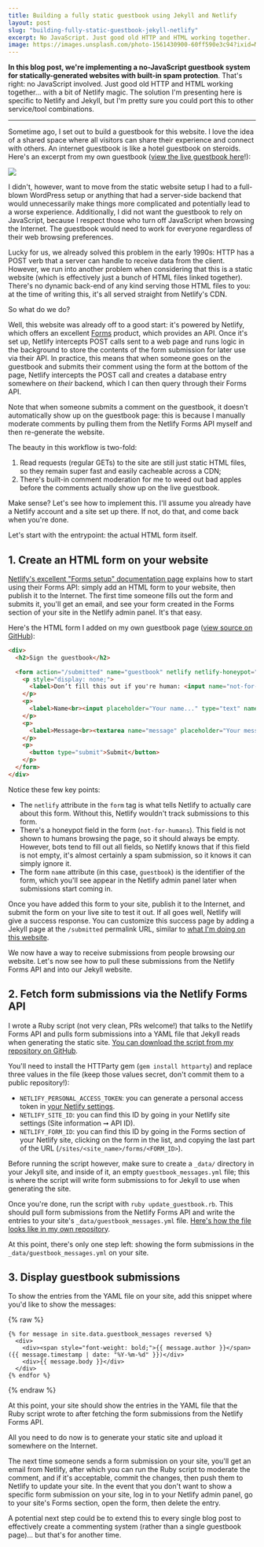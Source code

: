```yaml
---
title: Building a fully static guestbook using Jekyll and Netlify
layout: post
slug: "building-fully-static-guestbook-jekyll-netlify"
excerpt: No JavaScript. Just good old HTTP and HTML working together.
image: https://images.unsplash.com/photo-1561430900-60ff590e3c94?ixid=MnwxMjA3fDB8MHxwaG90by1wYWdlfHx8fGVufDB8fHx8&ixlib=rb-1.2.1&auto=format&fit=crop&w=1353&q=80
---
```


**In this blog post, we're implementing a no-JavaScript guestbook system for statically-generated websites with built-in spam protection**. That's right: no JavaScript involved. Just good old HTTP and HTML working together... with a bit of Netlify magic. The solution I'm presenting here is specific to Netlify and Jekyll, but I'm pretty sure you could port this to other service/tool combinations.

---

Sometime ago, I set out to build a guestbook for this website. I love the idea of a shared space where all visitors can share their experience and connect with others. An internet guestbook is like a hotel guestbook on steroids. Here's an excerpt from my own guestbook (<a href="https://maximevaillancourt.com/guestbook" class="internal-link">view the live guestbook here</a>!):

![](/assets/guestbook.png)

I didn't, however, want to move from the static website setup I had to a full-blown WordPress setup or anything that had a server-side backend that would unnecessarily make things more complicated and potentially lead to a worse experience. Additionally, I did not want the guestbook to rely on JavaScript, because I respect those who turn off JavaScript when browsing the Internet. The guestbook would need to work for everyone regardless of their web browsing preferences.

Lucky for us, we already solved this problem in the early 1990s: HTTP has a POST verb that a server can handle to receive data from the client. However, we run into another problem when considering that this is a static website (which is effectively just a bunch of HTML files linked together). There's no dynamic back-end of any kind serving those HTML files to you: at the time of writing this, it's all served straight from Netlify's CDN.

So what do we do?

Well, this website was already off to a good start: it's powered by Netlify, which offers an excellent [Forms](https://www.netlify.com/products/forms/) product, which provides an API. Once it's set up, Netlify intercepts POST calls sent to a web page and runs logic in the background to store the contents of the form submission for later use via their API. In practice, this means that when someone goes on the guestbook and submits their comment using the form at the bottom of the page, Netlify intercepts the POST call and creates a database entry somewhere on _their_ backend, which I can then query through their Forms API.

Note that when someone submits a comment on the guestbook, it doesn't automatically show up on the guestbook page: this is because I manually moderate comments by pulling them from the Netlify Forms API myself and then re-generate the website.

The beauty in this workflow is two-fold:

1. Read requests (regular GETs) to the site are still just static HTML files, so they remain super fast and easily cacheable across a CDN;
2. There's built-in comment moderation for me to weed out bad apples before the comments actually show up on the live guestbook.

Make sense? Let's see how to implement this. I'll assume you already have a Netlify account and a site set up there. If not, do that, and come back when you're done.

Let's start with the entrypoint: the actual HTML form itself.

## 1. Create an HTML form on your website

[Netlify's excellent "Forms setup" documentation page](https://docs.netlify.com/forms/setup/) explains how to start using their Forms API: simply add an HTML form to your website, then publish it to the Internet. The first time someone fills out the form and submits it, you'll get an email, and see your form created in the Forms section of your site in the Netlify admin panel. It's that easy.

Here's the HTML form I added on my own guestbook page ([view source on GitHub](https://raw.githubusercontent.com/maximevaillancourt/maximevaillancourt.com/e1efaf786ea9acceef802ab52176745a85ebc5e7/_pages/guestbook.md)):

```html
<div>
  <h2>Sign the guestbook</h2>

  <form action="/submitted" name="guestbook" netlify netlify-honeypot="not-for-humans">
    <p style="display: none;">
      <label>Don’t fill this out if you're human: <input name="not-for-humans" /></label>
    </p>
    <p>
      <label>Name<br><input placeholder="Your name..." type="text" name="name" /></label>
    </p>
    <p>
      <label>Message<br><textarea name="message" placeholder="Your message..."></textarea></label>
    </p>
    <p>
      <button type="submit">Submit</button>
    </p>
  </form>
</div>
```

Notice these few key points:
- The `netlify` attribute in the `form` tag is what tells Netlify to actually care about this form. Without this, Netlify wouldn't track submissions to this form.
- There's a honeypot field in the form (`not-for-humans`). This field is not shown to humans browsing the page, so it should always be empty. However, bots tend to fill out all fields, so Netlify knows that if this field is not empty, it's almost certainly a spam submission, so it knows it can simply ignore it.
- The form `name` attribute (in this case, `guestbook`) is the identifier of the form, which you'll see appear in the Netlify admin panel later when submissions start coming in.

Once you have added this form to your site, publish it to the Internet, and submit the form on your live site to test it out. If all goes well, Netlify will give a success response. You can customize this success page by adding a Jekyll page at the `/submitted` permalink URL, similar to [what I'm doing on this website](https://github.com/maximevaillancourt/maximevaillancourt.com/blob/6cb4fc5f789b2a25d25fae1701b559a4880f4342/_pages/submitted.md).

We now have a way to receive submissions from people browsing our website. Let's now see how to pull these submissions from the Netlify Forms API and into our Jekyll website.

## 2. Fetch form submissions via the Netlify Forms API

I wrote a Ruby script (not very clean, PRs welcome!) that talks to the Netlify Forms API and pulls form submissions into a YAML file that Jekyll reads when generating the static site. [You can download the script from my repository on GitHub](https://github.com/maximevaillancourt/maximevaillancourt.com/blob/f8a7c2b5c9c21a78a04d3c65b36ae2b26aa26ad0/update_guestbook.rb).

You'll need to install the HTTParty gem (`gem install httparty`) and replace three values in the file (keep those values secret, don't commit them to a public repository!):
- `NETLIFY_PERSONAL_ACCESS_TOKEN`: you can generate a personal access token in [your Netlify settings](https://app.netlify.com/user/applications#personal-access-tokens).
- `NETLIFY_SITE_ID`: you can find this ID by going in your Netlify site settings (Site information ➞ API ID).
- `NETLIFY_FORM_ID`: you can find this ID by going in the Forms section of your Netlify site, clicking on the form in the list, and copying the last part of the URL (`/sites/<site_name>/forms/<FORM_ID>`).

Before running the script however, make sure to create a `_data/` directory in your Jekyll site, and inside of it, an empty `guestbook_messages.yml` file; this is where the script will write form submissions to for Jekyll to use when generating the site.

Once you're done, run the script with `ruby update_guestbook.rb`. This should pull form submissions from the Netlify Forms API and write the entries to your site's `_data/guestbook_messages.yml` file. [Here's how the file looks like in my own repository](https://github.com/maximevaillancourt/maximevaillancourt.com/blob/2ef906a04abe744fbec575ea01fd3c565692fd1e/_data/guestbook_messages.yml).

At this point, there's only one step left: showing the form submissions in the `_data/guestbook_messages.yml` on your site.

## 3. Display guestbook submissions

To show the entries from the YAML file on your site, add this snippet where you'd like to show the messages:

{% raw %}
```liquid
{% for message in site.data.guestbook_messages reversed %}
  <div>
    <div><span style="font-weight: bold;">{{ message.author }}</span> ({{ message.timestamp | date: "%Y-%m-%d" }})</div>
    <div>{{ message.body }}</div>
  </div>
{% endfor %}
```
{% endraw %}

At this point, your site should show the entries in the YAML file that the Ruby script wrote to after fetching the form submissions from the Netlify Forms API.

All you need to do now is to generate your static site and upload it somewhere on the Internet.

The next time someone sends a form submission on your site, you'll get an email from Netlify, after which you can run the Ruby script to moderate the comment, and if it's acceptable, commit the changes, then push them to Netlify to update your site. In the event that you don't want to show a specific form submission on your site, log in to your Netlify admin panel, go to your site's Forms section, open the form, then delete the entry.

A potential next step could be to extend this to every single blog post to effectively create a commenting system (rather than a single guestbook page)... but that's for another time.
